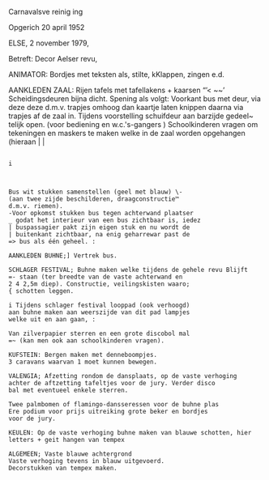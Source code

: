 Carnavalsve reinig ing

Opgerich 20 april 1952

ELSE, 2 november 1979,

 

Betreft: Decor Aelser revu,

ANIMATOR: Bordjes met teksten als, stilte, kKlappen, zingen e.d.

AANKLEDEN ZAAL: Rijen tafels met tafellakens + kaarsen “’<
~~’ Scheidingsdeuren bijna dicht. Spening als volgt:
Voorkant bus met deur, via deze deze d.m.v. trapjes
omhoog dan kaartje laten knippen daarna via trapjes
af de zaal in.
Tijdens voorstelling schuifdeur aan barzijde gedeel~
telijk open. (voor bediening en w.c.'s-gangers )
Schoolkinderen vragen om tekeningen en maskers te
maken welke in de zaal worden opgehangen (hieraan | |
~~~ kan een prijs worden verbonden).

i

 

Bus wit stukken samenstellen (geel met blauw) \-
(aan twee zijde beschilderen, draagconstructie™
d.m.v. riemen).
-Voor opkomst stukken bus tegen achterwand plaatser
_ godat het interieur van een bus zichtbaar is, iedez
| buspassagier pakt zijn eigen stuk en nu wordt de
| buitenkant zichtbaar, na enig geharrewar past de
=> bus als één geheel. :

AANKLEDEN BUHNE;] Vertrek bus.

SCHLAGER FESTIVAL; Buhne maken welke tijdens de gehele revu Blijft
=- staan (ter breedte van de vaste achterwand en
2 4 2,5m diep). Constructie, veilingskisten waaro;
{ schotten leggen.

i Tijdens schlager festival looppad (ook verhoogd)
aan buhne maken aan weerszijde van dit pad lampjes
welke uit en aan gaan, :

Van zilverpapier sterren en een grote discobol mal
=~ (kan men ook aan schoolkinderen vragen).

KUFSTEIN: Bergen maken met denneboompjes.
3 caravans waarvan 1 moet kunnen bewegen.

VALENGIA; Afzetting rondom de dansplaats, op de vaste verhoging
achter de aftzetting tafeltjes voor de jury. Verder disco
bal met eventueel enkele sterren.

Twee palmbomen of flamingo-dansseressen voor de buhne plas
Ere podium voor prijs uitreiking grote beker en bordjes
voor de jury.

KEULEN: Op de vaste verhoging buhne maken van blauwe schotten, hier
letters + geit hangen van tempex

ALGEMEEN; Vaste blauwe achtergrond
Vaste verhoging tevens in blauw uitgevoerd.
Decorstukken van tempex maken.
